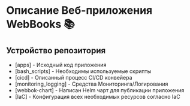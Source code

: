  # Описание Веб-приложения WebBooks 📚
 ## Устройство репозитория
 
  - [apps] - Исходный код приложения 
  - [bash_scripts] - Необходимы используемые скрипты
  - [cicd] - Описанный процесс CI/CD конвейера
  - [monitoring_logging] - Средства Мониторинга/Логирования
  - [webbok-chart] - Написан Helm чарт для публикации приложения
  - [IaC] - Конфигурация всех необходимых ресурсов согласно IaC
